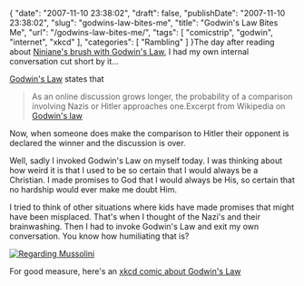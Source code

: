 {
    "date": "2007-11-10 23:38:02",
    "draft": false,
    "publishDate": "2007-11-10 23:38:02",
    "slug": "godwins-law-bites-me",
    "title": "Godwin's Law Bites Me",
    "url": "\/godwins-law-bites-me\/",
    "tags": [
        "comicstrip",
        "godwin",
        "internet",
        "xkcd"
    ],
    "categories": [
        "Rambling"
    ]
}The day after reading about [Niniane's brush with Godwin's
Law](http://niniane.blogspot.com/2007/11/and-then-he-forced-me-to-leave-room.html "Niniane's Blog: and then I was obliged to leave the room"),
I had my own internal conversation cut short by it...

[Godwin's
Law](http://en.wikipedia.org/wiki/Godwin's_law "Wikipedia: Godwin's Law")
states that

> As an online discussion grows longer, the probability of a comparison
> involving Nazis or Hitler approaches one.Excerpt from Wikipedia on
> [Godwin's
> law](http://en.wikipedia.org/wiki/Godwin's_law "Wikipedia: Godwin's Law")

Now, when someone does make the comparison to Hitler their opponent is
declared the winner and the discussion is over.

Well, sadly I invoked Godwin's Law on myself today. I was thinking about
how weird it is that I used to be so certain that I would always be a
Christian. I made promises to God that I would always be His, so certain
that no hardship would ever make me doubt Him.

I tried to think of other situations where kids have made promises that
might have been misplaced. That's when I thought of the Nazi's and their
brainwashing. Then I had to invoke Godwin's Law and exit my own
conversation. You know how humiliating that is?

[![Regarding
Mussolini](//imgs.xkcd.com/comics/regarding_mussolini.png "Constantly stopping these briefings halfway through is becoming a pain.")](//xkcd.com/261/ "xkcd: Regarding Mussolini")

For good measure, here's an [xkcd comic about Godwin's
Law](//xkcd.com/261/ "xkcd: Regarding Mussolini")